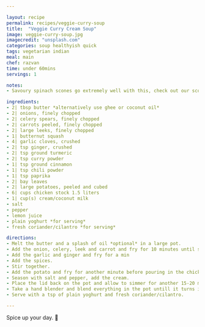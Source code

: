 ```yaml
---

layout: recipe
permalink: recipes/veggie-curry-soup 
title:  "Veggie Curry Cream Soup"
image: veggie-curry-soup.jpg 
imagecredit: "unsplash.com" 
categories: soup healthyish quick
tags: vegetarian indian 
meal: main
chef: razvan
time: under 60mins
servings: 1 

notes: 
- Savoury spinach scones go extremely well with this, check out our scone recipe [here](https://foodwage.com/recipes/spinach-scones)! 

ingredients:
- 2| tbsp butter *alternatively use ghee or coconut oil*
- 2| onions, finely chopped
- 2| celery spears, finely chopped
- 2| carrots peeled, finely chopped
- 2| large leeks, finely chopped
- 1| butternut squash
- 4| garlic cloves, crushed
- 2| tsp ginger, crushed
- 2| tsp ground turmeric
- 2| tsp curry powder
- 1| tsp ground cinnamon
- 1| tsp chili powder
- 1| tsp paprika
- 2| bay leaves
- 2| large potatoes, peeled and cubed
- 6| cups chicken stock 1.5 liters
- 1| cup(s) cream/coconut milk
- salt
- pepper
- lemon juice
- plain yoghurt *for serving*
- fresh coriander/cilantro *for serving*

directions:
- Melt the butter and a splash of oil *optional* in a large pot.
- Add the onion, celery, leek and carrot and fry for 10 minutes until soft and fragrant. 
- Add the garlic and ginger and fry for a min
- Add the spices.
- Stir together.
- Add the potato and fry for another minute before pouring in the chicken stock. 
- Season with salt and pepper, add the cream. 
- Place the lid back on the pot and allow to simmer for another 15-20 minutes untill the potatoes are thoroughly cooked.
- Take a hand blender and blend everything in the pot untill it turns into a thick cream.
- Serve with a tsp of plain yoghurt and fresh coriander/cilantro.

---
```


Spice up your day. 🔪